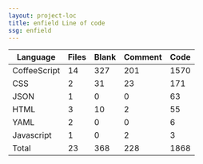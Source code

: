 ```yaml
---
layout: project-loc
title: enfield Line of code
ssg: enfield
---
```

<div class="table-responsive">
<table class="table">
<thead><tr>
<th>Language</th>
<th>Files</th>
<th>Blank</th>
<th>Comment</th>
<th>Code</th>
</tr></thead><tbody>
<tr><td>CoffeeScript</td><td> 14</td><td> 327</td><td> 201</td><td> 1570</td></tr>
<tr><td>CSS</td><td> 2</td><td> 31</td><td> 23</td><td> 171</td></tr>
<tr><td>JSON</td><td> 1</td><td> 0</td><td> 0</td><td> 63</td></tr>
<tr><td>HTML</td><td> 3</td><td> 10</td><td> 2</td><td> 55</td></tr>
<tr><td>YAML</td><td> 2</td><td> 0</td><td> 0</td><td> 6</td></tr>
<tr><td>Javascript</td><td> 1</td><td> 0</td><td> 2</td><td> 3</td></tr>
<tr><td>Total</td><td>23</td><td>368</td><td>228</td><td>1868</td></tr>
</tbody></table></div>
